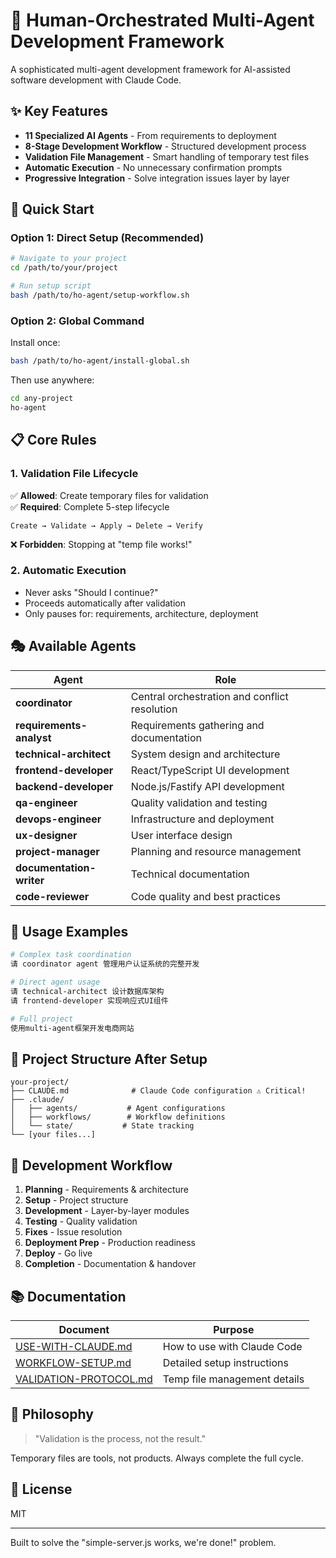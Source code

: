 # 🤖 Human-Orchestrated Multi-Agent Development Framework

A sophisticated multi-agent development framework for AI-assisted software development with Claude Code.

## ✨ Key Features

- **11 Specialized AI Agents** - From requirements to deployment
- **8-Stage Development Workflow** - Structured development process
- **Validation File Management** - Smart handling of temporary test files
- **Automatic Execution** - No unnecessary confirmation prompts
- **Progressive Integration** - Solve integration issues layer by layer

## 🚀 Quick Start

### Option 1: Direct Setup (Recommended)

```bash
# Navigate to your project
cd /path/to/your/project

# Run setup script
bash /path/to/ho-agent/setup-workflow.sh
```

### Option 2: Global Command

Install once:
```bash
bash /path/to/ho-agent/install-global.sh
```

Then use anywhere:
```bash
cd any-project
ho-agent
```

## 📋 Core Rules

### 1. Validation File Lifecycle

✅ **Allowed**: Create temporary files for validation  
✅ **Required**: Complete 5-step lifecycle
```
Create → Validate → Apply → Delete → Verify
```
❌ **Forbidden**: Stopping at "temp file works!"

### 2. Automatic Execution

- Never asks "Should I continue?"
- Proceeds automatically after validation
- Only pauses for: requirements, architecture, deployment

## 🎭 Available Agents

| Agent | Role |
|-------|------|
| **coordinator** | Central orchestration and conflict resolution |
| **requirements-analyst** | Requirements gathering and documentation |
| **technical-architect** | System design and architecture |
| **frontend-developer** | React/TypeScript UI development |
| **backend-developer** | Node.js/Fastify API development |
| **qa-engineer** | Quality validation and testing |
| **devops-engineer** | Infrastructure and deployment |
| **ux-designer** | User interface design |
| **project-manager** | Planning and resource management |
| **documentation-writer** | Technical documentation |
| **code-reviewer** | Code quality and best practices |

## 💬 Usage Examples

```bash
# Complex task coordination
请 coordinator agent 管理用户认证系统的完整开发

# Direct agent usage
请 technical-architect 设计数据库架构
请 frontend-developer 实现响应式UI组件

# Full project
使用multi-agent框架开发电商网站
```

## 📂 Project Structure After Setup

```
your-project/
├── CLAUDE.md              # Claude Code configuration ⚠️ Critical!
├── .claude/
│   ├── agents/           # Agent configurations
│   ├── workflows/        # Workflow definitions
│   └── state/           # State tracking
└── [your files...]
```

## 🔄 Development Workflow

1. **Planning** - Requirements & architecture
2. **Setup** - Project structure
3. **Development** - Layer-by-layer modules
4. **Testing** - Quality validation
5. **Fixes** - Issue resolution
6. **Deployment Prep** - Production readiness
7. **Deploy** - Go live
8. **Completion** - Documentation & handover

## 📚 Documentation

| Document | Purpose |
|----------|---------|
| [USE-WITH-CLAUDE.md](USE-WITH-CLAUDE.md) | How to use with Claude Code |
| [WORKFLOW-SETUP.md](WORKFLOW-SETUP.md) | Detailed setup instructions |
| [VALIDATION-PROTOCOL.md](VALIDATION-PROTOCOL.md) | Temp file management details |

## 🎯 Philosophy

> "Validation is the process, not the result."

Temporary files are tools, not products. Always complete the full cycle.

## 📄 License

MIT

---

Built to solve the "simple-server.js works, we're done!" problem.